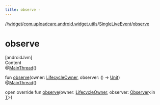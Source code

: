 ```yaml
---
title: observe -
---
```

//[widget](../../index.md)/[com.uploadcare.android.widget.utils](../index.md)/[SingleLiveEvent](index.md)/[observe](observe.md)



# observe  
[androidJvm]  
Content  
@[MainThread](https://developer.android.com/reference/kotlin/androidx/annotation/MainThread.html)()  
  
fun [observe](observe.md)(owner: [LifecycleOwner](https://developer.android.com/reference/kotlin/androidx/lifecycle/LifecycleOwner.html), observer: () -> [Unit](https://kotlinlang.org/api/latest/jvm/stdlib/kotlin/-unit/index.html))  
@[MainThread](https://developer.android.com/reference/kotlin/androidx/annotation/MainThread.html)()  
  
open override fun [observe](observe.md)(owner: [LifecycleOwner](https://developer.android.com/reference/kotlin/androidx/lifecycle/LifecycleOwner.html), observer: [Observer](https://developer.android.com/reference/kotlin/androidx/lifecycle/Observer.html)<in [T](index.md)>)  



